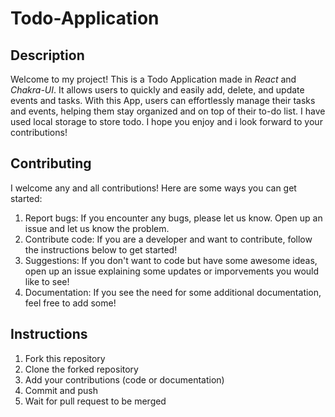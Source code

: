 # Todo-Application

## Description
Welcome to my project! This is a Todo Application made in _React_ and _Chakra-UI_. It allows users to quickly and easily add, delete, and update events and tasks. With this App, users can effortlessly manage their tasks and events, helping them stay organized and on top of their to-do list. I have used local storage to store todo. I hope you enjoy and i look forward to your contributions!

## Contributing
I welcome any and all contributions! Here are some ways you can get started:

1. Report bugs: If you encounter any bugs, please let us know. Open up an issue and let us know the problem.
2. Contribute code: If you are a developer and want to contribute, follow the instructions below to get started!
3. Suggestions: If you don't want to code but have some awesome ideas, open up an issue explaining some updates or imporvements you would like to see!
4. Documentation: If you see the need for some additional documentation, feel free to add some!

## Instructions

1. Fork this repository
2. Clone the forked repository
3. Add your contributions (code or documentation)
4. Commit and push
5. Wait for pull request to be merged
